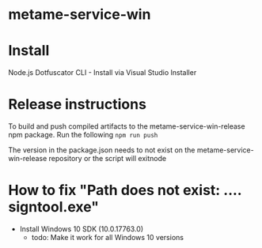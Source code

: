 # metame-service-win

# Install
Node.js
Dotfuscator CLI
    - Install via Visual Studio Installer

# Release instructions
To build and push compiled artifacts to the metame-service-win-release npm package. Run the following
`npm run push`

The version in the package.json needs to not exist on the metame-service-win-release repository or the script will exitnode

# How to fix "Path does not exist: .... signtool.exe"
- Install Windows 10 SDK (10.0.17763.0)
   - todo: Make it work for all Windows 10 versions